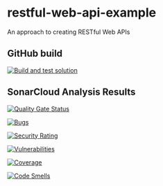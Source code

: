 # restful-web-api-example
An approach to creating RESTful Web APIs

## GitHub build
[![Build and test solution](https://github.com/jbarden/restful-web-api-example/actions/workflows/dotnet.yml/badge.svg)](https://github.com/jbarden/restful-web-api-example/actions/workflows/dotnet.yml)

## SonarCloud Analysis Results

[![Quality Gate Status](https://sonarcloud.io/api/project_badges/measure?project=jbarden_restful-web-api-example&metric=alert_status)](https://sonarcloud.io/summary/new_code?id=jbarden_restful-web-api-example)

[![Bugs](https://sonarcloud.io/api/project_badges/measure?project=jbarden_restful-web-api-example&metric=bugs)](https://sonarcloud.io/summary/new_code?id=jbarden_restful-web-api-example)

[![Security Rating](https://sonarcloud.io/api/project_badges/measure?project=jbarden_restful-web-api-example&metric=security_rating)](https://sonarcloud.io/summary/new_code?id=jbarden_restful-web-api-example)

[![Vulnerabilities](https://sonarcloud.io/api/project_badges/measure?project=jbarden_restful-web-api-example&metric=vulnerabilities)](https://sonarcloud.io/summary/new_code?id=jbarden_restful-web-api-example)

[![Coverage](https://sonarcloud.io/api/project_badges/measure?project=jbarden_restful-web-api-example&metric=coverage)](https://sonarcloud.io/summary/new_code?id=jbarden_restful-web-api-example)

[![Code Smells](https://sonarcloud.io/api/project_badges/measure?project=jbarden_restful-web-api-example&metric=code_smells)](https://sonarcloud.io/summary/new_code?id=jbarden_restful-web-api-example)
